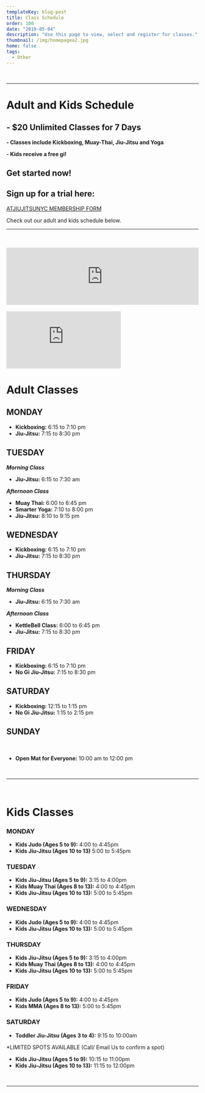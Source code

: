 ```yaml
---
templateKey: blog-post
title: Class Schedule
order: 100
date: "2019-05-04"
description: "Use this page to view, select and register for classes."
thumbnail: /img/homepagea2.jpg
home: false
tags:
  - Other
---
```


<br>

---

# Adult and Kids Schedule

## **\-** **\$20 Unlimited Classes for 7 Days**

**\- Classes include Kickboxing, Muay-Thai, Jiu-Jitsu and Yoga**

**\- Kids receive a free gi!**

## Get started now!

## Sign up for a trial here:

<a
            href="javascript:void(
        window.open(
          'https://form.jotform.com/atjiujitsudev/studio-membership',
          'blank',
          'scrollbars=yes,
          toolbar=no,
          width=700,
          height=500'
        )
      )
    "
          >
ATJIUJITSUNYC MEMBERSHIP FORM
</a>

Check out our adult and kids schedule below.

---

<br>
<div class="maonrails-form maonrails-frame-container" attr-ref="6aaQ6" attr-gym="DL7vA"></div>

<br>
<div class="h_iframe">
<iframe src="https://www.maonrails.com/widgets/schedule/render/gym/DL7vA" scrolling="no" style="width: 100%" frameborder="0"></iframe>
</div>
<br>

<iframe src="https://www.maonrails.com/widgets/forms/render/ref/6aaQ6/gym/DL7vA" scrolling="no"  frameborder="0"></iframe>

# Adult Classes

## MONDAY

- **Kickboxing:** 6:15 to 7:10 pm
- **Jiu-Jitsu:** 7:15 to 8:30 pm

## TUESDAY

_**Morning Class**_

- **Jiu-Jitsu:** 6:15 to 7:30 am

**_Afternoon Class_**

- **Muay Thai:** 6:00 to 6:45 pm
- **Smarter Yoga:** 7:10 to 8:00 pm
- **Jiu-Jitsu:** 8:10 to 9:15 pm

## WEDNESDAY

- **Kickboxing:** 6:15 to 7:10 pm
- **Jiu-Jitsu:** 7:15 to 8:30 pm

## THURSDAY

_**Morning Class**_

- **Jiu-Jitsu:** 6:15 to 7:30 am

**_Afternoon Class_**

- **KettleBell Class:** 6:00 to 6:45 pm
- **Jiu-Jitsu:** 7:15 to 8:30 pm

## FRIDAY

- **Kickboxing:** 6:15 to 7:10 pm
- **No Gi Jiu-Jitsu:** 7:15 to 8:30 pm

## SATURDAY

- **Kickboxing:** 12:15 to 1:15 pm
- **No Gi Jiu-Jitsu:** 1:15 to 2:15 pm

## SUNDAY

<br>

- **Open Mat for Everyone:** 10:00 am to 12:00 pm

<br>

---

<br>

# Kids Classes

### MONDAY

- **Kids Judo (Ages 5 to 9):** 4:00 to 4:45pm
- **Kids Jiu-Jitsu (Ages 10 to 13)** 5:00 to 5:45pm

### TUESDAY

- **Kids Jiu-Jitsu (Ages 5 to 9):** 3:15 to 4:00pm
- **Kids Muay Thai (Ages 8 to 13):** 4:00 to 4:45pm
- **Kids Jiu-Jitsu (Ages 10 to 13):** 5:00 to 5:45pm

### WEDNESDAY

- **Kids Judo (Ages 5 to 9):** 4:00 to 4:45pm
- **Kids Jiu-Jitsu (Ages 10 to 13):** 5:00 to 5:45pm

### THURSDAY

- **Kids Jiu-Jitsu (Ages 5 to 9):** 3:15 to 4:00pm
- **Kids Muay Thai (Ages 8 to 13):** 4:00 to 4:45pm
- **Kids Jiu-Jitsu (Ages 10 to 13):** 5:00 to 5:45pm

### FRIDAY

- **Kids Judo (Ages 5 to 9):** 4:00 to 4:45pm
- **Kids MMA (Ages 8 to 13):** 5:00 to 5:45pm

### SATURDAY

- **Toddler Jiu-Jitsu (Ages 3 to 4):** 9:15 to 10:00am

\*LIMITED SPOTS AVAILABLE (Call/ Email Us to confirm a spot)

- **Kids Jiu-Jitsu (Ages 5 to 9):** 10:15 to 11:00pm
- **Kids Jiu-Jitsu (Ages 10 to 13):** 11:15 to 12:00pm

<br>

---

###
